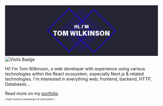 [![Hi, I'm Tom Wilkinson](./assets/banner.png)](https://tswilkinson.com)
![Visits Badge](https://badges.pufler.dev/visits/twilkinson3421/twilkinson3421)

Hi! I'm Tom Wilkinson, a web developer with experience using various technologies within the React ecosystem, especially Next.js & related technologies. I'm interested in everything web; frontend, backend, HTTP, Databases...

Read more on my [portfolio](https://tswilkinson.com) \
<span style="font-size: 0.5rem">*I'll get round to reworking it at some point :)*</span>


